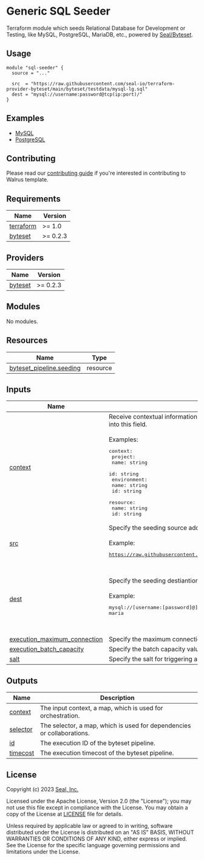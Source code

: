 # Generic SQL Seeder

Terraform module which seeds Relational Database for Development or Testing, like MySQL, PostgreSQL, MariaDB, etc., powered by [Seal/Byteset](https://registry.terraform.io/providers/seal-io/byteset/latest).

## Usage

```hcl
module "sql-seeder" {
  source = "..."

  src  = "https://raw.githubusercontent.com/seal-io/terraform-provider-byteset/main/byteset/testdata/mysql-lg.sql"
  dest = "mysql://username:password@tcp(ip:port)/"
}
```

## Examples

- [MySQL](./examples/mysql)
- [PostgreSQL](./examples/postgresql)

## Contributing

Please read our [contributing guide](./docs/CONTRIBUTING.md) if you're interested in contributing to Walrus template.

<!-- BEGIN_TF_DOCS -->
## Requirements

| Name | Version |
|------|---------|
| <a name="requirement_terraform"></a> [terraform](#requirement\_terraform) | >= 1.0 |
| <a name="requirement_byteset"></a> [byteset](#requirement\_byteset) | >= 0.2.3 |

## Providers

| Name | Version |
|------|---------|
| <a name="provider_byteset"></a> [byteset](#provider\_byteset) | >= 0.2.3 |

## Modules

No modules.

## Resources

| Name | Type |
|------|------|
| [byteset_pipeline.seeding](https://registry.terraform.io/providers/seal-io/byteset/latest/docs/resources/pipeline) | resource |

## Inputs

| Name | Description | Type | Default | Required |
|------|-------------|------|---------|:--------:|
| <a name="input_context"></a> [context](#input\_context) | Receive contextual information. When Walrus deploys, Walrus will inject specific contextual information into this field.<br><br>Examples:<pre>context:<br>  project:<br>    name: string<br>    id: string<br>  environment:<br>    name: string<br>    id: string<br>  resource:<br>    name: string<br>    id: string</pre> | `map(any)` | `{}` | no |
| <a name="input_src"></a> [src](#input\_src) | Specify the seeding source address started with 'file://' or 'http(s)://' schema.<br><br>Example:<pre>https://raw.githubusercontent.com/seal-io/terraform-provider-byteset/main/byteset/testdata/mysql.sql</pre> | `string` | n/a | yes |
| <a name="input_dest"></a> [dest](#input\_dest) | Specify the seeding destiantion address, which is a database connection string.<br><br>Example:<pre>mysql://[username:[password]@]tcp([address][:port])[/dbname][?param1=value1&...]<br>maria|mariadb://[username:[password]@]tcp([address][:port])[/dbname][?param1=value1&...]<br>postgres|postgresql://[username:[password]@][address][:port][/dbname][?param1=value1&...]<br>oracle://[username:[password]@][address][:port][/service][?param1=value1&...]<br>mssql|sqlserver://[username:[password]@][address][:port][/instance][?database=dbname&param1=value1&...]</pre> | `string` | n/a | yes |
| <a name="input_execution_maximum_connection"></a> [execution\_maximum\_connection](#input\_execution\_maximum\_connection) | Specify the maximum connection value during executing. | `number` | `5` | no |
| <a name="input_execution_batch_capacity"></a> [execution\_batch\_capacity](#input\_execution\_batch\_capacity) | Specify the batch capacity value during executing. | `number` | `500` | no |
| <a name="input_salt"></a> [salt](#input\_salt) | Specify the salt for triggering a new seeding. | `string` | `null` | no |

## Outputs

| Name | Description |
|------|-------------|
| <a name="output_context"></a> [context](#output\_context) | The input context, a map, which is used for orchestration. |
| <a name="output_selector"></a> [selector](#output\_selector) | The selector, a map, which is used for dependencies or collaborations. |
| <a name="output_id"></a> [id](#output\_id) | The execution ID of the byteset pipeline. |
| <a name="output_timecost"></a> [timecost](#output\_timecost) | The execution timecost of the byteset pipeline. |
<!-- END_TF_DOCS -->

## License

Copyright (c) 2023 [Seal, Inc.](https://seal.io)

Licensed under the Apache License, Version 2.0 (the "License");
you may not use this file except in compliance with the License.
You may obtain a copy of the License at [LICENSE](./LICENSE) file for details.

Unless required by applicable law or agreed to in writing, software
distributed under the License is distributed on an "AS IS" BASIS,
WITHOUT WARRANTIES OR CONDITIONS OF ANY KIND, either express or implied.
See the License for the specific language governing permissions and
limitations under the License.
